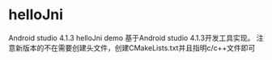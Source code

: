 # helloJni
Android studio 4.1.3 helloJni demo
基于Android studio 4.1.3开发工具实现。
注意新版本的不在需要创建头文件，创建CMakeLists.txt并且指明c/c++文件即可
